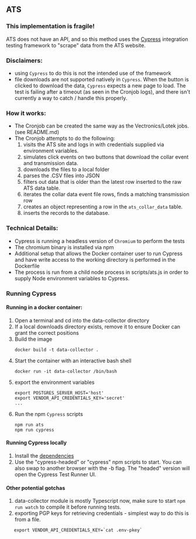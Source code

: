## ATS
### This implementation is fragile!

 ATS does not have an API, and so this method uses the [Cypress](https://www.cypress.io/) integration testing framework  to "scrape" data from the ATS website. 
### Disclaimers:
* using `Cypress` to do this is not the intended use of the framework
* file downloads are not supported natively in `Cypress`. When the button is clicked to download the data, `Cypress` expects a new page to load. The test is failing after a timeout (as seen in the Cronjob logs), and there isn't currently a way to catch / handle this properly. 
<!-- * the data-collector image was changed to use a Debian image with the required Cypress dependencies installed. The Lotek and Vectronics jobs have been tested and still work on the Debian container.  -->
<!-- * the IDs of the form elements are hardcoded, which is one of the reasons this will break if the site is changed. -->
### How it works:
* The Cronjob can be created the same way as the Vectronics/Lotek jobs. (see README.md)
* The Cronjob attempts to do the following:
  1. visits the ATS site and logs in with credentials supplied via environment variables.
  1. simulates click events on two buttons that download the collar event and transmission data.
  1. downloads the files to a local folder
  1. parses the .CSV files into JSON
  1. filters out data that is older than the latest row inserted to the raw ATS data table. 
  1. iterates the collar data event file rows, finds a matching transmission row 
  1. creates an object representing a row in the `ats_collar_data` table.
  1. inserts the records to the database.

### Technical Details:
* Cypress is running a headless version of `Chromium` to perform the tests
* The chromium binary is installed via npm
* Additional setup that allows the Docker container user to run Cypress and have write access to the working directory is performed in the Dockerfile
* The process is run from a child node process in scripts/ats.js in order to supply Node environment variables to Cypress.

### Running Cypress
#### Running in a docker container:
1. Open a terminal and cd into the data-collector directory
1. If a local downloads directory exists, remove it to ensure Docker can grant the correct positions
1. Build the image
   ```
   docker build -t data-collector .
   ```
1. Start the container with an interactive bash shell
   ```
   docker run -it data-collector /bin/bash
   ```
1. export the environment variables
   ```
   export POSTGRES_SERVER_HOST='host'
   export VENDOR_API_CREDENTIALS_KEY='secret'
   ...
   ```
1. Run the npm `Cypress` scripts
   ```
   npm run ats
   npm run cypress
   ```

#### Running Cypress locally
1. Install the [dependencies](https://docs.cypress.io/guides/getting-started/installing-cypress.html#System-requirements)
1. Use the "cypress-headed" or "cypress" npm scripts to start. You can also swap to another browser with the -b flag. The "headed" version will open the Cypress Test Runner UI.

#### Other potential gotchas
1. data-collector module is mostly Typescript now, make sure to start `npm run watch` to compile it before running tests.
1. exporting PGP keys for retrieving credentials - simplest way to do this is from a file.
```
   export VENDOR_API_CREDENTIALS_KEY=`cat .env-pkey`
```